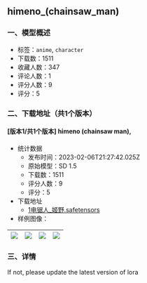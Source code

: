## himeno_(chainsaw_man)
### 一、模型概述

- 标签：`anime`, `character`
- 下载数：1511
- 收藏人数：347
- 评论人数：1
- 评分人数：9
- 评分：5

### 二、下载地址（共1个版本）

#### [版本1/共1个版本] himeno \(chainsaw man\), 

- 统计数据
  - 发布时间：2023-02-06T21:27:42.025Z
  - 原始模型：SD 1.5
  - 下载数：1511
  - 评分人数：9
  - 评分：5
- 下载地址
  - [1电锯人_姬野.safetensors](https://civitai.com/api/download/models/7493)
- 样例图像：

| <img src="https://image.civitai.com/xG1nkqKTMzGDvpLrqFT7WA/92ee402e-5cd0-4152-8c50-c2a24e79bc00/width=450/70186.jpeg" /> | <img src="https://image.civitai.com/xG1nkqKTMzGDvpLrqFT7WA/bedfa783-0cff-41d9-df2d-8a16ea5d1800/width=450/70185.jpeg" /> | <img src="https://image.civitai.com/xG1nkqKTMzGDvpLrqFT7WA/dad140e4-86cc-496a-f132-61b49e247b00/width=450/70184.jpeg" /> | <img src="https://image.civitai.com/xG1nkqKTMzGDvpLrqFT7WA/68d9a41c-a38c-4b3e-3131-3fee67b33000/width=450/70183.jpeg" /> |
| ---- | ---- | ---- | ---- |


### 三、详情
<p>If not, please update the latest version of lora</p>